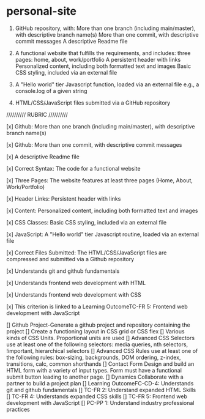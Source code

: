 # personal-site

1. GitHub repository, with:
   More than one branch (including main/master), with descriptive branch name(s)
   More than one commit, with descriptive commit messages
   A descriptive Readme file

2. A functional website that fulfills the requirements, and includes:
   three pages: home, about, work/portfolio
   A persistent header with links
   Personalized content, including both formatted text and images
   Basic CSS styling, included via an external file

3. A "Hello world" tier Javascript function, loaded via an external file
   e.g., a console.log of a given string

4. HTML/CSS/JavaScript files submitted via a GitHub repository

////////// RUBRIC //////////

[x] Github: More than one branch (including main/master), with descriptive branch name(s)

[x] Github: More than one commit, with descriptive commit messages

[x] A descriptive Readme file

[x] Correct Syntax: The code for a functional website

[x] Three Pages: The website features at least three pages (Home, About, Work/Portfolio)

[x] Header Links: Persistent header with links

[x] Content: Personalized content, including both formatted text and images

[x] CSS Classes: Basic CSS styling, included via an external file

[x] JavaScript: A "Hello world" tier Javascript routine, loaded via an external file

[x] Correct Files Submitted: The HTML/CSS/JavaScript files are compressed and submitted via a Github repository

[x] Understands git and github fundamentals

[x] Understands frontend web development with HTML

[x] Understands frontend web development with CSS

[x] This criterion is linked to a Learning OutcomeTC-FR 5: Frontend web development with JavaScript

[] Github Project-Generate a github project and repository containing the project
[] Create a functioning layout in CSS grid or CSS flex
[] Various kinds of CSS Units. Proportional units are used
[] Advanced CSS Selectors use at least one of the following selectors: media queries, nth selectors, !important, hierarchical selectors
[] Advanced CSS Rules use at least one of the following rules: box-sizing, backgrounds, DOM ordering, z-index, transitions, calc, common shorthands
[] Contact Form Design and build an HTML form with a variety of input types. Form must have a functional submit button leading to another page.
[] Dynamics Collaborate with a partner to build a project plan
[] Learning OutcomeFC-CD-4: Understands git and github fundamentals
[] TC-FR 2: Understand expanded HTML Skills
[] TC-FR 4: Understands expanded CSS skills
[] TC-FR 5: Frontend web development with JavaScript
[] PC-PP 1: Understand industry professional practices
